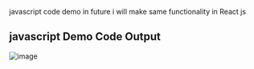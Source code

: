 javascript code demo in future i will make same functionality in React js 

## javascript Demo Code Output 
![image](https://github.com/khushdoms/Javascript-Demo/assets/40760722/98a74313-5de1-4386-b162-1986526fed0e)

